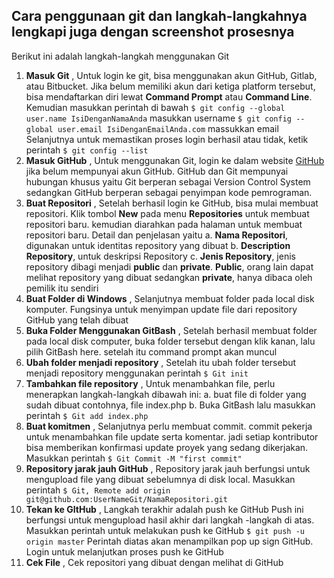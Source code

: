## **Cara penggunaan git dan langkah-langkahnya lengkapi juga dengan screenshot prosesnya**

Berikut ini adalah langkah-langkah menggunakan Git
1. **Masuk Git**
, Untuk login ke git, bisa menggunakan akun GitHub, Gitlab, atau Bitbucket. Jika belum
memiliki akun dari ketiga platform tersebut, bisa mendaftarkan diri lewat 
**Command Prompt** atau **Command Line**. Kemudian masukkan perintah di bawah
`$ git config --global user.name IsiDenganNamaAnda`   masukkan username
`$ git config --global user.email IsiDenganEmailAnda.com`  massukkan email
Selanjutnya untuk memastikan proses login berhasil atau tidak, ketik perintah
`$ git config --list`
2. **Masuk GitHub**
, Untuk menggunakan Git, login ke dalam website [GitHub](https://github.com/) jika belum mempunyai 
akun GitHub. GitHub dan Git mempunyai hubungan khusus yaitu Git berperan sebagai 
Version Control System sedangkan GitHub berperan sebagai penyimpan kode pemrograman.
3. **Buat Repositori**
, Setelah berhasil login ke GitHub, bisa mulai membuat repositori. Klik tombol **New**
pada menu **Repositories** untuk membuat repositori baru. kemudian diarahkan pada halaman
untuk membuat repositori baru. Detail dan penjelasan yaitu
a. **Nama Repositori**, digunakan untuk identitas repository yang dibuat
b. **Description Repository**, untuk deskripsi Repository
c. **Jenis Repository**, jenis repository dibagi menjadi **public** dan **private**. 
   **Public**, orang lain dapat melihat repository yang dibuat sedangkan **private**,
   hanya dibaca oleh pemilik itu sendiri
4. **Buat Folder di Windows**
, Selanjutnya membuat folder pada local disk komputer. Fungsinya untuk menyimpan update 
file dari repository GitHub yang telah dibuat
5. **Buka Folder Menggunakan GitBash**
, Setelah berhasil membuat folder pada local disk computer, buka folder tersebut dengan
klik kanan, lalu pilih GitBash here. setelah itu command prompt akan muncul
6. **Ubah folder menjadi repository**
, Setelah itu ubah folder tersebut menjadi repository menggunakan perintah 
`$ Git init` 
7. **Tambahkan file repository**
, Untuk menambahkan file, perlu menerapkan langkah-langkah dibawah ini:
a. buat file di folder yang sudah dibuat contohnya, file index.php
b. Buka GitBash lalu masukkan perintah 
`$ Git add index.php`
8. **Buat komitmen**
, Selanjutnya perlu membuat commit. commit pekerja untuk menambahkan file update serta 
komentar. jadi setiap kontributor bisa memberikan konfirmasi update proyek yang sedang 
dikerjakan. Masukkan perintah
`$ Git Commit -M "first commit"`
9. **Repository jarak jauh GitHub**
, Repository jarak jauh berfungsi untuk mengupload file yang dibuat sebelumnya 
di disk local. Masukkan perintah 
`$ Git, Remote add origin git@github.com:UserNameGit/NamaRepositori.git`
10. **Tekan ke GItHub**
, Langkah terakhir adalah push ke GitHub Push ini berfungsi untuk mengupload hasil akhir dari
langkah -langkah di atas. Masukkan perintah untuk melakukan push ke GitHub
`$ git push -u origin master`
Perintah diatas akan menampilkan pop up sign GitHub. Login untuk melanjutkan proses push
ke GitHub
11. **Cek File**
, Cek repositori yang dibuat dengan melihat di GitHub
